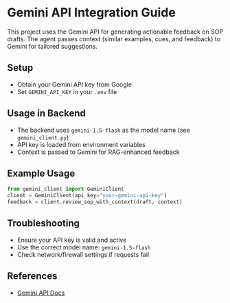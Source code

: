 # Gemini API Integration Guide

This project uses the Gemini API for generating actionable feedback on SOP drafts. The agent passes context (similar examples, cues, and feedback) to Gemini for tailored suggestions.

## Setup
- Obtain your Gemini API key from Google
- Set `GEMINI_API_KEY` in your `.env` file

## Usage in Backend
- The backend uses `gemini-1.5-flash` as the model name (see `gemini_client.py`)
- API key is loaded from environment variables
- Context is passed to Gemini for RAG-enhanced feedback

## Example Usage
```python
from gemini_client import GeminiClient
client = GeminiClient(api_key="your-gemini-api-key")
feedback = client.review_sop_with_context(draft, context)
```

## Troubleshooting
- Ensure your API key is valid and active
- Use the correct model name: `gemini-1.5-flash`
- Check network/firewall settings if requests fail

## References
- [Gemini API Docs](https://ai.google.dev/gemini-api/docs)
